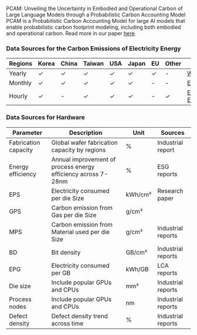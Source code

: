PCAM: Unveiling the Uncertainty in Embodied and Operational Carbon of Large Language Models through a Probabilistic Carbon Accounting Model
PCAM is a Probabilistic Carbon Accounting Model for large AI models that enable probabilistic carbon footprint modeling, including both embodied and operational carbon. Read more in our paper [here](https://openreview.net/pdf?id=9QyNYxKeKr). 


### Data Sources for the Carbon Emissions of Electricity Energy

| Regions | Korea | China | Taiwan | USA | Japan | EU | Other | Source |
|---------|-------|-------|--------|-----|-------|----|-------|--------|
| Yearly  | ✓     | ✓     | ✓      | ✓   | ✓     | ✓  | -     | [World in Data](https://ourworldindata.org/grapher/carbon-intensity-electricity?tab=chart) |
| Monthly | ✓     | ✓     | ✓      | ✓   | ✓     | -  | -     | [EMBIR](https://ember-climate.org/countries-and-regions/)  |
| Hourly  | ✓     | -     | ✓      | ✓   | ✓     | -  | ✓     | [ENTSOE](https://transparency.entsoe.eu/dashboard/show?loggedUserIsPrivileged=false) , [ElectricityMaps](https://app.electricitymaps.com/map)  |

### Data Sources for Hardware

| Parameter | Description | Unit | Sources |
|-----------|-------------|------|---------|
| Fabrication capacity | Global wafer fabrication capacity by regions | % | Industrial report  |
| Energy efficiency | Annual improvement of process energy efficiency across 7-28nm | % | ESG reports  |
| EPS | Electricity consumed per die Size | kWh/cm² | Research paper  |
| GPS | Carbon emission from Gas per die Size | g/cm² |  |
| MPS | Carbon emission from Material used per die Size | g/cm² | Industrial reports |
| BD | Bit density | GB/cm² | Industrial reports  |
| EPG | Electricity consumed per GB | kWh/GB | LCA reports  |
| Die size | Include popular GPUs and CPUs | mm² | Industrial reports  |
| Process nodes | Include popular GPUs and CPUs | nm | Industrial reports  |
| Defect density | Defect density trend across time | % | Industrial reports  |
